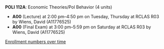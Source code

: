 **POLI 112A**: Economic Theories/Pol Behavior (4 units)

- **A00** (Lecture) at 2:00 pm–4:50 pm on Tuesday, Thursday at RCLAS R03 by Wiens, David (A11776525)
- **A00** (Final Exam) at 3:00 pm–5:59 pm on Saturday at RCLAS R03 by Wiens, David (A11776525)

[Enrollment numbers over time](./POLI112A.tsv)
